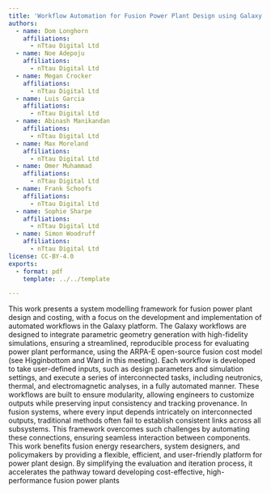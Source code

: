 ```yaml
---
title: 'Workflow Automation for Fusion Power Plant Design using Galaxy Workflows'
authors:
  - name: Dom Longhorn
    affiliations:
      - nTtau Digital Ltd
  - name: Noe Adepoju
    affiliations:
      - nTtau Digital Ltd
  - name: Megan Crocker
    affiliations:
      - nTtau Digital Ltd
  - name: Luis Garcia
    affiliations:
      - nTtau Digital Ltd
  - name: Abinash Manikandan
    affiliations:
      - nTtau Digital Ltd
  - name: Max Moreland
    affiliations:
      - nTtau Digital Ltd
  - name: Omer Muhammad
    affiliations:
      - nTtau Digital Ltd
  - name: Frank Schoofs
    affiliations:
      - nTtau Digital Ltd
  - name: Sophie Sharpe
    affiliations:
      - nTtau Digital Ltd
  - name: Simon Woodruff
    affiliations:
      - nTtau Digital Ltd
license: CC-BY-4.0
exports:
  - format: pdf
    template: ../../template

---
```


This work presents a system modelling framework for fusion power plant design and costing, with a focus on the development and implementation of automated workflows in the Galaxy platform. The Galaxy workflows are designed to integrate parametric geometry generation with high-fidelity simulations, ensuring a streamlined, reproducible process for evaluating power plant performance, using the ARPA-E open-source fusion cost model (see Higginbottom and Ward in this meeting). Each workflow is developed to take user-defined inputs, such as design parameters and simulation settings, and execute a series of interconnected tasks, including neutronics, thermal, and electromagnetic analyses, in a fully automated manner. These workflows are built to ensure modularity, allowing engineers to customize outputs while preserving input consistency and tracking provenance. In fusion systems, where every input depends intricately on interconnected outputs, traditional methods often fail to establish consistent links across all subsystems. This framework overcomes such challenges by automating these connections, ensuring seamless interaction between components. This work benefits fusion energy researchers, system designers, and policymakers by providing a flexible, efficient, and user-friendly platform for power plant design. By simplifying the evaluation and iteration process, it accelerates the pathway toward developing cost-effective, high-performance fusion power plants

